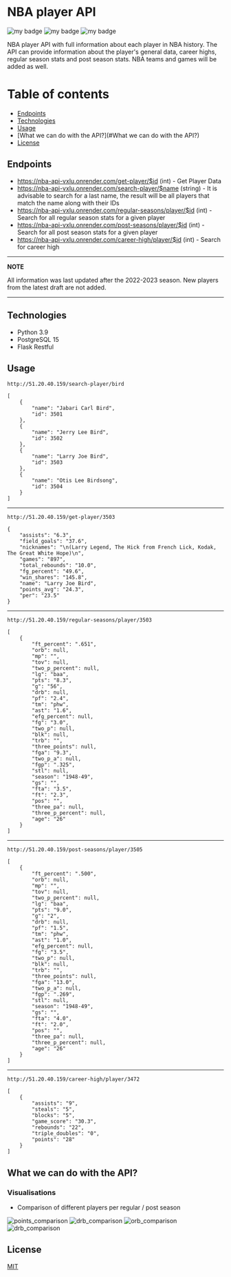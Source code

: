 # NBA player API
![my badge](https://badgen.net/badge/Flask/Restful/:color?icon=github)
![my badge](https://badgen.net/badge/Flask/API/:color?icon=github)
![my badge](https://badgen.net/badge/NBA/REST/red?icon=github)


NBA player API with full information about each player in NBA history.
The API can provide information about the player's general data, career highs,
regular season stats and post season stats. NBA teams and games will be added as well. 

# Table of contents
* [Endpoints](#Endpoints)
* [Technologies](#Technologies)
* [Usage](#Usage)
* [What we can do with the API?](#What we can do with the API?)
* [License](#License)

## Endpoints
 - https://nba-api-vxlu.onrender.com/get-player/$id (int) - Get Player Data
 - https://nba-api-vxlu.onrender.com/search-player/$name (string) - It is advisable to search for a last name, the result will be all players that match the name along with their IDs
 - https://nba-api-vxlu.onrender.com/regular-seasons/player/$id (int) - Search for all regular season stats for a given player
 - https://nba-api-vxlu.onrender.com/post-seasons/player/$id (int) - Search for all post season stats for a given player 
 - https://nba-api-vxlu.onrender.com/career-high/player/$id (int) - Search for career high


---
**NOTE**

All information was last updated after the 2022-2023 season. New players from the latest draft are not added.

---

## Technologies
 - Python 3.9
 - PostgreSQL 15 
 - Flask Restful

## Usage

```http://51.20.40.159/search-player/bird```

    [
        {
            "name": "Jabari Carl Bird",
            "id": 3501
        },
        {
            "name": "Jerry Lee Bird",
            "id": 3502
        },
        {
            "name": "Larry Joe Bird",
            "id": 3503
        },
        {
            "name": "Otis Lee Birdsong",
            "id": 3504
        }
    ]
---
```http://51.20.40.159/get-player/3503```
  
    {
        "assists": "6.3",
        "field_goals": "37.6",
        "nicknames": "\n(Larry Legend, The Hick from French Lick, Kodak, The Great White Hope)\n",
        "games": "897",
        "total_rebounds": "10.0",
        "fg_percent": "49.6",
        "win_shares": "145.8",
        "name": "Larry Joe Bird",
        "points_avg": "24.3",
        "per": "23.5"
    }
---
```http://51.20.40.159/regular-seasons/player/3503```

```
[
    {
        "ft_percent": ".651",
        "orb": null,
        "mp": "",
        "tov": null,
        "two_p_percent": null,
        "lg": "baa",
        "pts": "8.3",
        "g": "56",
        "drb": null,
        "pf": "2.4",
        "tm": "phw",
        "ast": "1.6",
        "efg_percent": null,
        "fg": "3.0",
        "two_p": null,
        "blk": null,
        "trb": "",
        "three_points": null,
        "fga": "9.3",
        "two_p_a": null,
        "fgp": ".325",
        "stl": null,
        "season": "1948-49",
        "gs": "",
        "fta": "3.5",
        "ft": "2.3",
        "pos": "",
        "three_pa": null,
        "three_p_percent": null,
        "age": "26"
    }
]
```
---
```http://51.20.40.159/post-seasons/player/3505```

```
[
    {
        "ft_percent": ".500",
        "orb": null,
        "mp": "",
        "tov": null,
        "two_p_percent": null,
        "lg": "baa",
        "pts": "9.0",
        "g": "2",
        "drb": null,
        "pf": "1.5",
        "tm": "phw",
        "ast": "1.0",
        "efg_percent": null,
        "fg": "3.5",
        "two_p": null,
        "blk": null,
        "trb": "",
        "three_points": null,
        "fga": "13.0",
        "two_p_a": null,
        "fgp": ".269",
        "stl": null,
        "season": "1948-49",
        "gs": "",
        "fta": "4.0",
        "ft": "2.0",
        "pos": "",
        "three_pa": null,
        "three_p_percent": null,
        "age": "26"
    }
]
```
---
```http://51.20.40.159/career-high/player/3472```

```
[
    {
        "assists": "9",
        "steals": "5",
        "blocks": "5",
        "game_score": "30.3",
        "rebounds": "22",
        "triple_doubles": "0",
        "points": "28"
    }
]
```

## What we can do with the API?

### Visualisations
 - Comparison of different players per regular / post season

![points_comparison](visualisation_points.png)
![drb_comparison](visualization_drb.png)
![orb_comparison](visualization_orb.png)
![drb_comparison](visualization_ftp.png)


## License

[MIT](https://choosealicense.com/licenses/mit/)
